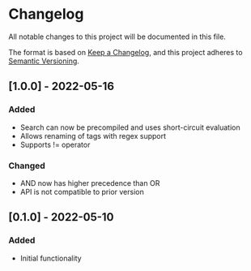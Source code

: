 # Changelog
All notable changes to this project will be documented in this file.

The format is based on [Keep a Changelog](https://keepachangelog.com/en/1.0.0/),
and this project adheres to [Semantic Versioning](https://semver.org/spec/v2.0.0.html).

## [1.0.0] - 2022-05-16
### Added
- Search can now be precompiled and uses short-circuit evaluation
- Allows renaming of tags with regex support
- Supports != operator

### Changed
- AND now has higher precedence than OR
- API is not compatible to prior version

## [0.1.0] - 2022-05-10
### Added
- Initial functionality
